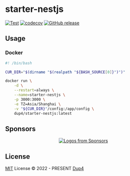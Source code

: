 # starter-nestjs

[![Test](https://github.com/Dup4/starter-nestjs/actions/workflows/test.yml/badge.svg)](https://github.com/Dup4/starter-nestjs/actions/workflows/test.yml)
[![codecov](https://codecov.io/gh/Dup4/starter-nestjs/branch/main/graph/badge.svg)](https://codecov.io/gh/Dup4/starter-nestjs)
[![GitHub release](https://img.shields.io/github/release/Dup4/starter-nestjs.svg)](https://GitHub.com/Dup4/starter-nestjs/releases/)

## Usage

### Docker

```bash
#! /bin/bash

CUR_DIR="$(dirname "$(realpath "${BASH_SOURCE[0]}")")"

docker run \
    -d \
    --restart=always \
    --name=starter-nestjs \
    -p 3000:3000 \
    -e TZ=Asia/Shanghai \
    -v "${CUR_DIR}"/config:/app/config \
    dup4/starter-nestjs:latest
```

## Sponsors

<p align="center">
  <a href="https://github.com/sponsors/Dup4">
    <img src='https://cdn.jsdelivr.net/gh/Dup4/static/sponsors-output/sponsors.svg' alt="Logos from Sponsors" />
  </a>
</p>

## License

[MIT](./LICENSE) License © 2022 - PRESENT [Dup4][dup4]

[dup4]: https://github.com/Dup4

